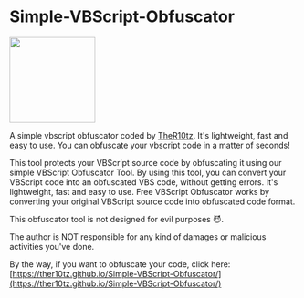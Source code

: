 # Simple-VBScript-Obfuscator
[<img src="https://github.com/TheR10tz/Simple-VBScript-Obfuscator/raw/main/bitcoin-donate.png" width="150"/>](https://link.trustwallet.com/send?coin=0&address=bc1qxqmt5mrk3uplvu4vcaqsenkuwhqm7pa23twwnk&amount=0.01)

A simple vbscript obfuscator coded by [TheR10tz](https://github.com/TheR10tz). It's lightweight, fast and easy to use. You can obfuscate your vbscript code in a matter of seconds!

This tool protects your VBScript source code by obfuscating it using our simple VBScript Obfuscator Tool.
By using this tool, you can convert your VBScript code into an obfuscated VBS code, without getting errors. It's lightweight, fast and easy to use. Free VBScript Obfuscator works by converting your original VBScript source code into obfuscated code format.

This obfuscator tool is not designed for evil purposes 😈.

The author is NOT responsible for any kind of damages or malicious activities you've done.



By the way, if you want to obfuscate your code, click here: [https://ther10tz.github.io/Simple-VBScript-Obfuscator/](https://ther10tz.github.io/Simple-VBScript-Obfuscator/)
